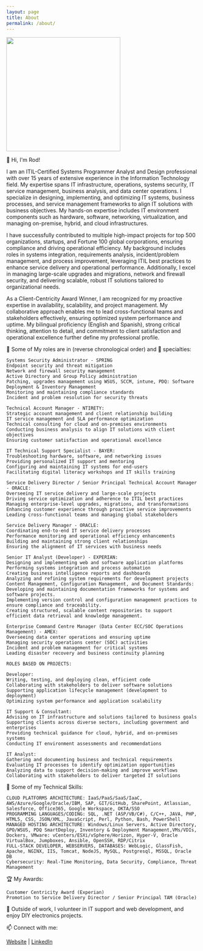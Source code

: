 ```yaml
---
layout: page
title: About
permalink: /about/
---
```


<img src="https://rodvial.github.io/images/ezgif-1-105bf6edd8.png" width="300" height="300"/>

👋 Hi, I'm Rod!

I am an ITIL-Certified Systems Programmer Analyst and Design professional with over 15 years of extensive experience in the Information Technology field. My expertise spans IT infrastructure, operations, systems security, IT service management, business analysis, and data center operations. I specialize in designing, implementing, and optimizing IT systems, business processes, and service management frameworks to align IT solutions with business objectives. My hands-on expertise includes IT environment components such as hardware, software, networking, virtualization, and managing on-premise, hybrid, and cloud infrastructures.

I have successfully contributed to multiple high-impact projects for top 500 organizations, startups, and Fortune 100 global corporations, ensuring compliance and driving operational efficiency. My background includes roles in systems integration, requirements analysis, incident/problem management, and process improvement, leveraging ITIL best practices to enhance service delivery and operational performance. Additionally, I excel in managing large-scale upgrades and migrations, network and firewall security, and delivering scalable, robust IT solutions tailored to organizational needs.

As a Client-Centricity Award Winner, I am recognized for my proactive expertise in availability, scalability, and project management. My collaborative approach enables me to lead cross-functional teams and stakeholders effectively, ensuring optimized system performance and uptime. My bilingual proficiency (English and Spanish), strong critical thinking, attention to detail, and commitment to client satisfaction and operational excellence further define my professional profile.

🚀 Some of My roles are in (reverse chronological order) and 💼 specialties:

    Systems Security Administrator - SPRING
    Endpoint security and threat mitigation
    Network and firewall security management
    Active Directory and Group Policy administration
    Patching, upgrades management using WSUS, SCCM, intune, PDQ: Software Deployment & Inventory Management
    Monitoring and maintaining compliance standards
    Incident and problem resolution for security threats
    
    Technical Account Manager - NTIRETY:
    Strategic account management and client relationship building
    IT service management and SLA performance optimization
    Technical consulting for cloud and on-premises environments
    Conducting business analysis to align IT solutions with client objectives
    Ensuring customer satisfaction and operational excellence
    
    IT Technical Support Specialist - BAYER:
    Troubleshooting hardware, software, and networking issues
    Providing personalized IT support and mentoring
    Configuring and maintaining IT systems for end-users
    Facilitating digital literacy workshops and IT skills training
    
    Service Delivery Director / Senior Principal Technical Account Manager - ORACLE:
    Overseeing IT service delivery and large-scale projects
    Driving service optimization and adherence to ITIL best practices
    Managing enterprise-level upgrades, migrations, and transformations
    Enhancing customer experience through proactive service improvements
    Leading cross-functional teams and managing global stakeholders
    
    Service Delivery Manager - ORACLE:
    Coordinating end-to-end IT service delivery processes
    Performance monitoring and operational efficiency enhancements
    Building and maintaining strong client relationships
    Ensuring the alignment of IT services with business needs
    
    Senior IT Analyst (Developer) - EXPERIAN:
    Designing and implementing web and software application platforms
    Performing systems integration and process automation
    Creating business intelligence reports and dashboards
    Analyzing and refining system requirements for development projects
    Content Management, Configuration Management, and Document Standards:
    Developing and maintaining documentation frameworks for systems and software projects.
    Implementing version control and configuration management practices to ensure compliance and traceability.
    Creating structured, scalable content repositories to support efficient data retrieval and knowledge management.
    
    Enterprise Command Centre Manager (Data Center ECC/SOC Operations Management) - AMEX:
    Overseeing data center operations and ensuring uptime
    Managing security operations center (SOC) activities
    Incident and problem management for critical systems
    Leading disaster recovery and business continuity planning
    
    ROLES BASED ON PROJECTS:
    
    Developer:
    Writing, testing, and deploying clean, efficient code
    Collaborating with stakeholders to deliver software solutions
    Supporting application lifecycle management (development to deployment)
    Optimizing system performance and application scalability
    
    IT Support & Consultant:
    Advising on IT infrastructure and solutions tailored to business goals
    Supporting clients across diverse sectors, including government and enterprises
    Providing technical guidance for cloud, hybrid, and on-premises systems
    Conducting IT environment assessments and recommendations
    
    IT Analyst:
    Gathering and documenting business and technical requirements 
    Evaluating IT processes to identify optimization opportunities
    Analyzing data to support decision-making and improve workflows
    Collaborating with stakeholders to deliver targeted IT solutions   

🔧 Some of my Technical Skills:

    CLOUD PLATFORMS ARCHITECTURE: IaaS/PaaS/SaaS/IaaC, AWS/Azure/Google/Oracle/IBM, SAP, GIT/GitHub, SharePoint, Atlassian, Salesforce, Office365, Google Workspace, OKTA/SSO
    PROGRAMMING LANGUAGES/CODING: SQL, .NET (ASP/VB/C#), C/C++, JAVA, PHP, HTML5, CSS, JSON/XML, JavaScript, Perl, Python, Bash, PowerShell
    MANAGED HOSTING ARCHITECTURE: Windows/Linux Servers, Active Directory, GPO/WSUS, PDQ SmartDeploy, Inventory & Deployment Management,VMs/VDIs, Dockers, VMware: vCenters/ESXi/vSphere/Horizon, Hyper-V, Oracle VirtualBox, Jumpboxes, Ansible, OpenSSH, RDP/Citrix
    FULL-STACK DEVELOPER, WEBSERVERS, DATABASES: WebLogic, GlassFish, Apache, NGINX, IIS, Tomcat, NodeJS, MySQL, Postgresql, MSSQL, Oracle DB
    Cybersecurity: Real-Time Monitoring, Data Security, Compliance, Threat Management

🏆 My Awards:

    Customer Centricity Award (Experian)
    Promotion to Service Delivery Director / Senior Principal TAM (Oracle)

🌱 Outside of work, I volunteer in IT support and web development, and enjoy DIY electronics projects.

📫 Connect with me:

[Website](https://rodvial.github.io) | [LinkedIn](https://linkedin.com/in/rodvial)
